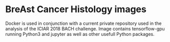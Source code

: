 # BreAst Cancer Histology images

Docker is used in conjunction with a current private repository used in the analysis of the ICIAR 2018 BACH challenge. Image contains tensorflow-gpu running Python3 and jupyter as well as other usefull Python
packages.
